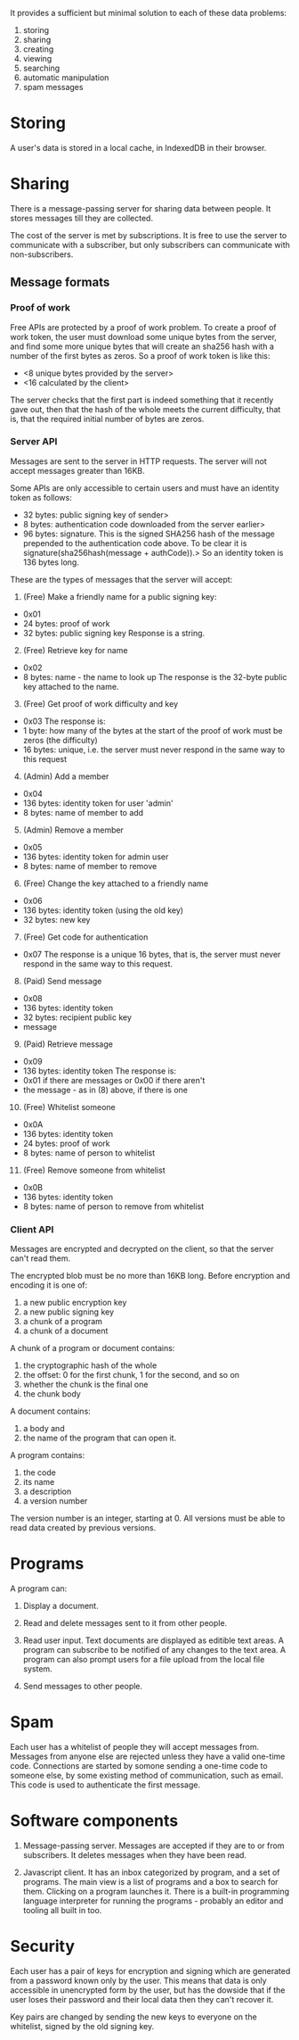 It provides a sufficient but minimal solution to each of these data problems:

1. storing
2. sharing
3. creating
4. viewing
5. searching
6. automatic manipulation
7. spam messages

# Storing

A user's data is stored in a local cache, in IndexedDB in their browser.

# Sharing

There is a message-passing server for sharing data between people. It stores messages till they are collected.

The cost of the server is met by subscriptions. It is free to use the server to communicate with a subscriber, but only subscribers can communicate with non-subscribers.

## Message formats

### Proof of work

Free APIs are protected by a proof of work problem. To create a proof of work token, the user must download some unique bytes from the server, and find some more unique bytes that will create an sha256 hash with a number of the first bytes as zeros.  So a proof of work token is like this:

+ <8 unique bytes provided by the server>
+ <16 calculated by the client>

The server checks that the first part is indeed something that it recently gave out, then that the hash of the whole meets the current difficulty, that is, that the required initial number of bytes are zeros.

### Server API

Messages are sent to the server in HTTP requests. The server will not accept messages greater than 16KB.

Some APIs are only accessible to certain users and must have an identity token as follows:
+ 32 bytes: public signing key of sender>
+ 8 bytes: authentication code downloaded from the server earlier>
+ 96 bytes: signature. This is the signed SHA256 hash of the message prepended to the authentication code above. To be clear it is signature(sha256hash(message + authCode)).>
So an identity token is 136 bytes long.

These are the types of messages that the server will accept:

1. (Free) Make a friendly name for a public signing key:
+ 0x01
+ 24 bytes: proof of work
+ 32 bytes: public signing key
Response is a string.

2. (Free) Retrieve key for name
+ 0x02
+ 8 bytes: name - the name to look up
The response is the 32-byte public key attached to the name.

3. (Free) Get proof of work difficulty and key
+ 0x03
The response is:
+ 1 byte: how many of the bytes at the start of the proof of work must be zeros (the difficulty)
+ 16 bytes: unique, i.e. the server must never respond in the same way to this request

4. (Admin) Add a member
+ 0x04
+ 136 bytes: identity token for user 'admin'
+ 8 bytes: name of member to add

5. (Admin) Remove a member
+ 0x05
+ 136 bytes: identity token for admin user
+ 8 bytes: name of member to remove

6. (Free) Change the key attached to a friendly name
+ 0x06
+ 136 bytes: identity token (using the old key)
+ 32 bytes: new key

7. (Free) Get code for authentication
+ 0x07
The response is a unique 16 bytes, that is, the server must never respond in the same way to this request.

8. (Paid) Send message
+ 0x08
+ 136 bytes: identity token
+ 32 bytes: recipient public key
+ message

9. (Paid) Retrieve message
+ 0x09
+ 136 bytes: identity token
The response is:
+ 0x01 if there are messages or 0x00 if there aren't
+ the message - as in (8) above, if there is one

10. (Free) Whitelist someone
+ 0x0A
+ 136 bytes: identity token
+ 24 bytes: proof of work
+ 8 bytes: name of person to whitelist

11. (Free) Remove someone from whitelist
+ 0x0B
+ 136 bytes: identity token
+ 8 bytes: name of person to remove from whitelist

### Client API

Messages are encrypted and decrypted on the client, so that the server can't read them.

The encrypted blob must be no more than 16KB long. Before encryption and encoding it is one of:

1. a new public encryption key
2. a new public signing key
3. a chunk of a program
4. a chunk of a document

A chunk of a program or document contains:

1. the cryptographic hash of the whole
2. the offset: 0 for the first chunk, 1 for the second, and so on
3. whether the chunk is the final one
4. the chunk body

A document contains:

1. a body and
2. the name of the program that can open it.

A program contains:

1. the code
2. its name
3. a description
4. a version number

The version number is an integer, starting at 0. All versions must be able to read data created by previous versions.

# Programs

A program can:

1. Display a document.

3. Read and delete messages sent to it from other people.

3. Read user input. Text documents are displayed as editible text areas. A program can subscribe to be notified of any changes to the text area. A program can also prompt users for a file upload from the local file system.

5. Send messages to other people.

# Spam

Each user has a whitelist of people they will accept messages from. Messages from anyone else are rejected unless they have a valid one-time code. Connections are started by somone sending a one-time code to someone else, by some existing method of communication, such as email. This code is used to authenticate the first message.

# Software components

1. Message-passing server. Messages are accepted if they are to or from subscribers. It deletes messages when they have been read.

2. Javascript client. It has an inbox categorized by program, and a set of programs. The main view is a list of programs and a box to search for them. Clicking on a program launches it. There is a built-in programming language interpreter for running the programs - probably an editor and tooling all built in too.

# Security

Each user has a pair of keys for encryption and signing which are generated from a password known only by the user. This means that data is only accessible in unencrypted form by the user, but has the dowside that if the user loses their password and their local data then they can't recover it.

Key pairs are changed by sending the new keys to everyone on the whitelist, signed by the old signing key.
